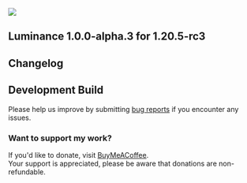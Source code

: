![](https://mclegoman.com/images/8/8a/Luminance_development_logo.png)  
## Luminance 1.0.0-alpha.3 for 1.20.5-rc3  

## Changelog  
## Development Build  
Please help us improve by submitting [bug reports](https://github.com/MCLegoMan/Perspective/issues) if you encounter any issues.  

### Want to support my work?  
If you'd like to donate, visit [BuyMeACoffee](https://www.buymeacoffee.com/mclegoman).  
Your support is appreciated, please be aware that donations are non-refundable.  
